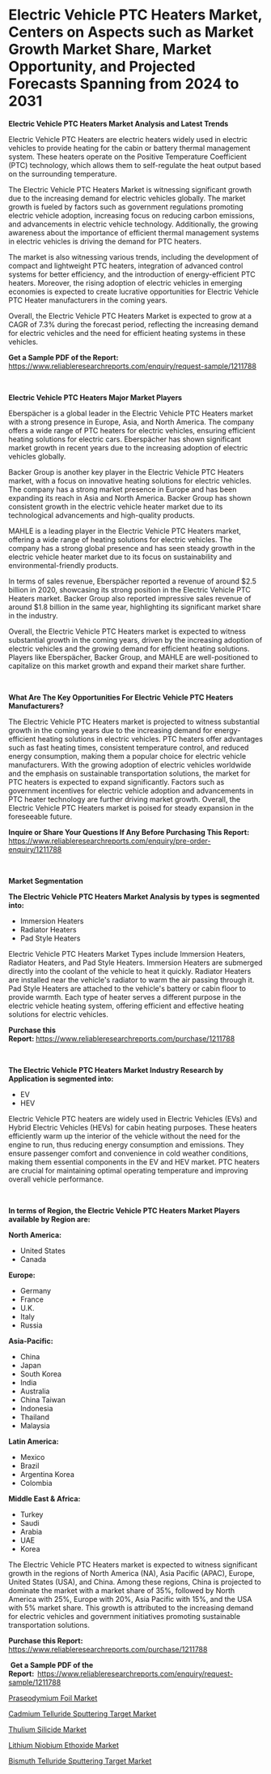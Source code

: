 <p><h1>Electric Vehicle PTC Heaters Market, Centers on Aspects such as Market Growth Market Share, Market Opportunity, and Projected Forecasts Spanning from 2024 to 2031</h1></p><p><strong>Electric Vehicle PTC Heaters Market Analysis and Latest Trends</strong></p>
<p><p>Electric Vehicle PTC Heaters are electric heaters widely used in electric vehicles to provide heating for the cabin or battery thermal management system. These heaters operate on the Positive Temperature Coefficient (PTC) technology, which allows them to self-regulate the heat output based on the surrounding temperature.</p><p>The Electric Vehicle PTC Heaters Market is witnessing significant growth due to the increasing demand for electric vehicles globally. The market growth is fueled by factors such as government regulations promoting electric vehicle adoption, increasing focus on reducing carbon emissions, and advancements in electric vehicle technology. Additionally, the growing awareness about the importance of efficient thermal management systems in electric vehicles is driving the demand for PTC heaters.</p><p>The market is also witnessing various trends, including the development of compact and lightweight PTC heaters, integration of advanced control systems for better efficiency, and the introduction of energy-efficient PTC heaters. Moreover, the rising adoption of electric vehicles in emerging economies is expected to create lucrative opportunities for Electric Vehicle PTC Heater manufacturers in the coming years.</p><p>Overall, the Electric Vehicle PTC Heaters Market is expected to grow at a CAGR of 7.3% during the forecast period, reflecting the increasing demand for electric vehicles and the need for efficient heating systems in these vehicles.</p></p>
<p><strong>Get a Sample PDF of the Report:&nbsp;</strong> <a href="https://www.reliableresearchreports.com/enquiry/request-sample/1211788">https://www.reliableresearchreports.com/enquiry/request-sample/1211788</a></p>
<p>&nbsp;</p>
<p><strong>Electric Vehicle PTC Heaters Major Market Players</strong></p>
<p><p>Eberspächer is a global leader in the Electric Vehicle PTC Heaters market with a strong presence in Europe, Asia, and North America. The company offers a wide range of PTC heaters for electric vehicles, ensuring efficient heating solutions for electric cars. Eberspächer has shown significant market growth in recent years due to the increasing adoption of electric vehicles globally.</p><p>Backer Group is another key player in the Electric Vehicle PTC Heaters market, with a focus on innovative heating solutions for electric vehicles. The company has a strong market presence in Europe and has been expanding its reach in Asia and North America. Backer Group has shown consistent growth in the electric vehicle heater market due to its technological advancements and high-quality products.</p><p>MAHLE is a leading player in the Electric Vehicle PTC Heaters market, offering a wide range of heating solutions for electric vehicles. The company has a strong global presence and has seen steady growth in the electric vehicle heater market due to its focus on sustainability and environmental-friendly products.</p><p>In terms of sales revenue, Eberspächer reported a revenue of around $2.5 billion in 2020, showcasing its strong position in the Electric Vehicle PTC Heaters market. Backer Group also reported impressive sales revenue of around $1.8 billion in the same year, highlighting its significant market share in the industry.</p><p>Overall, the Electric Vehicle PTC Heaters market is expected to witness substantial growth in the coming years, driven by the increasing adoption of electric vehicles and the growing demand for efficient heating solutions. Players like Eberspächer, Backer Group, and MAHLE are well-positioned to capitalize on this market growth and expand their market share further.</p></p>
<p>&nbsp;</p>
<p><strong>What Are The Key Opportunities For Electric Vehicle PTC Heaters Manufacturers?</strong></p>
<p><p>The Electric Vehicle PTC Heaters market is projected to witness substantial growth in the coming years due to the increasing demand for energy-efficient heating solutions in electric vehicles. PTC heaters offer advantages such as fast heating times, consistent temperature control, and reduced energy consumption, making them a popular choice for electric vehicle manufacturers. With the growing adoption of electric vehicles worldwide and the emphasis on sustainable transportation solutions, the market for PTC heaters is expected to expand significantly. Factors such as government incentives for electric vehicle adoption and advancements in PTC heater technology are further driving market growth. Overall, the Electric Vehicle PTC Heaters market is poised for steady expansion in the foreseeable future.</p></p>
<p><strong>Inquire or Share Your Questions If Any Before Purchasing This Report:</strong> <a href="https://www.reliableresearchreports.com/enquiry/pre-order-enquiry/1211788">https://www.reliableresearchreports.com/enquiry/pre-order-enquiry/1211788</a></p>
<p>&nbsp;</p>
<p><strong>Market Segmentation</strong></p>
<p><strong>The Electric Vehicle PTC Heaters Market Analysis by types is segmented into:</strong></p>
<p><ul><li>Immersion Heaters</li><li>Radiator Heaters</li><li>Pad Style Heaters</li></ul></p>
<p><p>Electric Vehicle PTC Heaters Market Types include Immersion Heaters, Radiator Heaters, and Pad Style Heaters. Immersion Heaters are submerged directly into the coolant of the vehicle to heat it quickly. Radiator Heaters are installed near the vehicle's radiator to warm the air passing through it. Pad Style Heaters are attached to the vehicle's battery or cabin floor to provide warmth. Each type of heater serves a different purpose in the electric vehicle heating system, offering efficient and effective heating solutions for electric vehicles.</p></p>
<p><strong>Purchase this Report:&nbsp;</strong><a href="https://www.reliableresearchreports.com/purchase/1211788">https://www.reliableresearchreports.com/purchase/1211788</a></p>
<p>&nbsp;</p>
<p><strong>The Electric Vehicle PTC Heaters Market Industry Research by Application is segmented into:</strong></p>
<p><ul><li>EV</li><li>HEV</li></ul></p>
<p><p>Electric Vehicle PTC heaters are widely used in Electric Vehicles (EVs) and Hybrid Electric Vehicles (HEVs) for cabin heating purposes. These heaters efficiently warm up the interior of the vehicle without the need for the engine to run, thus reducing energy consumption and emissions. They ensure passenger comfort and convenience in cold weather conditions, making them essential components in the EV and HEV market. PTC heaters are crucial for maintaining optimal operating temperature and improving overall vehicle performance.</p></p>
<p>&nbsp;</p>
<p><strong>In terms of Region, the Electric Vehicle PTC Heaters Market Players available by Region are:</strong></p>
<p>
    <p> <strong> North America: </strong>
        <ul>
            <li>United States</li>
            <li>Canada</li>
        </ul>
        </p> 
    <p> <strong> Europe: </strong>
        <ul>
            <li>Germany</li>
            <li>France</li>
            <li>U.K.</li>
            <li>Italy</li>
            <li>Russia</li>
        </ul>
        </p> 
    <p> <strong> Asia-Pacific: </strong>
        <ul>
            <li>China</li>
            <li>Japan</li>
            <li>South Korea</li>
            <li>India</li>
            <li>Australia</li>
            <li>China Taiwan</li>
            <li>Indonesia</li>
            <li>Thailand</li>
            <li>Malaysia</li>
        </ul>
        </p> 
    <p> <strong> Latin America: </strong>
        <ul>
            <li>Mexico</li>
            <li>Brazil</li>
            <li>Argentina Korea</li>
            <li>Colombia</li>
        </ul>
        </p> 
    <p> <strong> Middle East & Africa: </strong>
        <ul>
            <li>Turkey</li>
            <li>Saudi</li>
            <li>Arabia</li>
            <li>UAE</li>
            <li>Korea</li>
        </ul>
    </p>
    </p>
<p><p>The Electric Vehicle PTC Heaters market is expected to witness significant growth in the regions of North America (NA), Asia Pacific (APAC), Europe, United States (USA), and China. Among these regions, China is projected to dominate the market with a market share of 35%, followed by North America with 25%, Europe with 20%, Asia Pacific with 15%, and the USA with 5% market share. This growth is attributed to the increasing demand for electric vehicles and government initiatives promoting sustainable transportation solutions.</p></p>
<p><strong>Purchase this Report: </strong><a href="https://www.reliableresearchreports.com/purchase/1211788">https://www.reliableresearchreports.com/purchase/1211788</a></p>
<p>&nbsp;<strong>Get a Sample PDF of the Report:&nbsp;&nbsp;</strong><a href="https://www.reliableresearchreports.com/enquiry/request-sample/1211788">https://www.reliableresearchreports.com/enquiry/request-sample/1211788</a></p>
<p><strong></strong></p>
<p><p><a href="https://medium.com/@angelageorge32/praseodymium-foil-market-analysis-and-sze-forecasted-for-period-from-2024-to-2031-df6fea04efec">Praseodymium Foil Market</a></p><p><a href="https://medium.com/@irwingibson727/cadmium-telluride-sputtering-target-nbsp-market-focuses-on-market-share-size-and-projected-eb4895dc0a56">Cadmium Telluride Sputtering Target Market</a></p><p><a href="https://medium.com/@nelsonhauck/thulium-silicide-market-insight-market-trends-growth-forecasted-from-2024-to-2031-f1857190cb5f">Thulium Silicide Market</a></p><p><a href="https://medium.com/@angelageorge32/lithium-niobium-ethoxide-market-size-market-outlook-and-market-forecast-2024-to-2031-e1a60c391fcd">Lithium Niobium Ethoxide Market</a></p><p><a href="https://medium.com/@irwingibson727/bismuth-telluride-sputtering-target-market-exploring-market-share-market-trends-and-future-491ab786dc7e">Bismuth Telluride Sputtering Target Market</a></p></p>